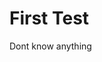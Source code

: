 <html>
      <body>
            <h1> First Test </h1>
              <p> Dont know anything </p>
      </body>
</html>
